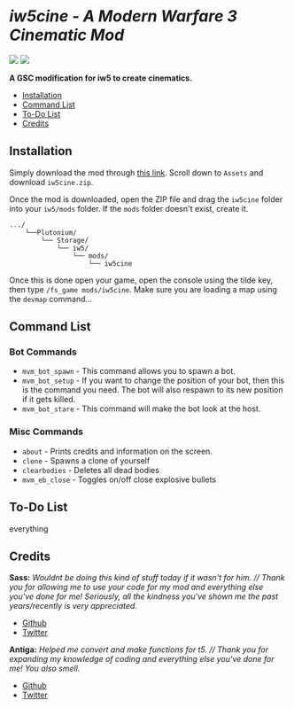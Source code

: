 # *iw5cine - A Modern Warfare 3 Cinematic Mod* <!-- omit in toc -->
<a href="https://discord.gg/wgRJDJJ"><img src="https://img.shields.io/discord/617736623412740146?label=Discord&style=flat-square"></a>
<a href="https://github.com/sasseries/iw4-cine-mod/releases"><img src="https://img.shields.io/github/v/release/4GlVE/iw5cine?label=Latest%20version&style=flat-square"></a>

**A GSC modification for iw5 to create cinematics.**

- [Installation](#installation)
- [Command List](#command-list)
- [To-Do List](#to-do-list)
- [Credits](#credits)

## Installation

Simply download the mod through [this link](https://github.com/4GlVE/iw5cine/releases/latest). Scroll down to `Assets` and download `iw5cine.zip`.

Once the mod is downloaded, open the ZIP file and drag the `iw5cine` folder into your `iw5/mods` folder. If the `mods` folder doesn't exist, create it.

```text
.../
    └──Plutonium/
        └── Storage/
            └── iw5/
                └── mods/
                    └── iw5cine
```

Once this is done open your game, open the console using the tilde key, then type `/fs_game mods/iw5cine`. Make sure you are loading a map using the `devmap` command...

## Command List

### Bot Commands <!-- omit in toc -->
* `mvm_bot_spawn` - This command allows you to spawn a bot.
* `mvm_bot_setup` - If you want to change the position of your bot, then this is the command you need. The bot will also respawn to its new position if it gets killed.
* `mvm_bot_stare` - This command will make the bot look at the host.
 
### Misc Commands <!-- omit in toc -->
* `about` - Prints credits and information on the screen.
* `clone` - Spawns a clone of yourself
* `clearbodies` - Deletes all dead bodies
* `mvm_eb_close` - Toggles on/off close explosive bullets

## To-Do List
everything

## Credits
**Sass:** *Wouldnt be doing this kind of stuff today if it wasn't for him. // Thank you for allowing me to use your code for my mod and everything else you've done for me! Seriously, all the kindness you've shown me the past years/recently is very appreciated.*
* [Github](https://github.com/sortileges/iw4cine)
* [Twitter](https://twitter.com/sasseries)

**Antiga:** *Helped me convert and make functions for t5. // Thank you for expanding my knowledge of coding and everything else you've done for me! You also smell.*
* [Github](https://github.com/mprust)
* [Twitter](https://twitter.com/mp_rust)
